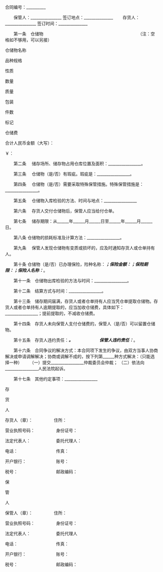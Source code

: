 
 


合同编号：__________


　　保管人：________________    签订地点：_______________
　　存货人：________________    签订时间：_______________


　　第一条　仓储物　　　　　　　　　　　　　　　　　　　　　　                  （注：空格如不够用，可以另接）




 

  

   


仓储物名称





   


品种规格





   


性质





   


数量





   


质量





   


包装





   


件数





   


标记





   


仓储费





  

  

   



 




   



 




   



 




   



 




   



 




   



 




   



 




   



 




   



 




  

  

   



 




   



 




   



 




   



 




   



 




   



 




   



 




   



 




   



 




  

  

   



 




   



 




   



 




   



 




   



 




   



 




   



 




   



 




   



 




  

  

   


合计人民币金额（大写）：　　　　　　　　　　　　　　　



       



￥：　　　　





  

 







　　第二条　 储存场所、储存物占用仓库位置及面积：_________________。


　　第三条　 仓储物（是/否）有瑕疵。瑕疵是：_________________。


　　第四条　 仓储物（是/否）需要采取特殊保管措施。特殊保管措施是：_________________。


　　第五条　 仓储物入库检验的方法、时间与地点：_________________　　　　　　　　　　


　　第六条　 存货人交付仓储物后，保管人应当给付仓单。


　　第七条　 储存期限：从______年______月______日至______年______月______日。


　　第八条   仓储物的损耗标准及计算方法：_________________。


　　第九条　 保管人发现仓储物有变质或损坏的，应及时通知存货人或仓单持有人。


　　第十条   仓储物（是/否）已办理保险，险种名称：_________________；保险金额：_____________；保险期限：_____________；保险人名称：_________________。


　　第十一条　仓储物出库检验的方法与时间：_________________。


　　第十二条　结算方式与时间：_________________。


　　第十三条　储存期间届满，存货人或者仓单持有人应当凭仓单提取仓储物。存货人或者仓单持有人逾期提取的，应当加收仓储费，具体如下：_________________；提前提取的，不减收仓储费。


　　第十四条　存货人未向保管人支付仓储费的，保管人（是/否）可以留置仓储物。


　　第十五条　存货人违约责任：_________________。
  　　　　　　保管人违约责任：_________________。


　　第十六条　合同争议的解决方式：本合同项下发生的争议，由双方当事人协商解决或申请调解解决；协商或调解不成的，按下列第______种方式解决：（只能选择一种）
　　（一）提交_________________仲裁委员会仲裁；
    （二）依法向_________________人民法院起诉。


　　第十七条　其他约定事项：_________________






 

  

   


存


 


货


 


人





存货人（章）：　　　　　住所：





营业执照号码：　　　　　身份证号：





法定代表人：　　　　　　委托代理人：





电话：　　　　　　　　　传真：





开户银行：　　　　　　　账号：





税号：　　　　　　　　　邮政编码：





   


保


 


管


 


人　





保管人（章）：　　　　　住所：





营业执照号码：　　　　　身份证号：





法定代表人：　　　　　　委托代理人





电话：　　　　　　　　　传真：





开户银行：　　　　　　　账号：





税号：　　　　　　　　　邮政编码：





  

 





 


 

 
 
 
 
 
  


  
 

  


  


  
 
 
 
 

